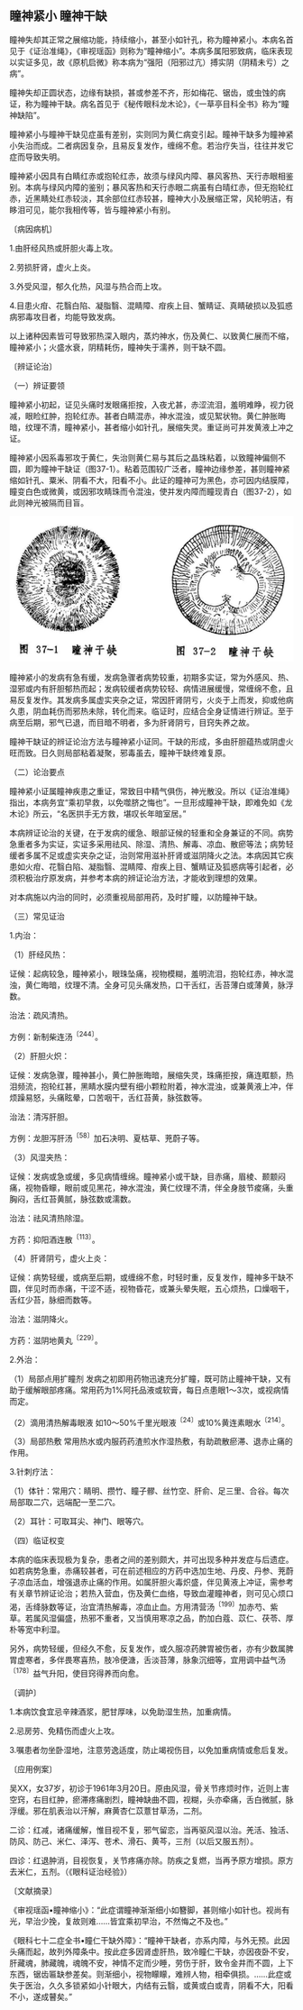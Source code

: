 ## 瞳神紧小 瞳神干缺

瞳神失却其正常之展缩功能，持续缩小，甚至小如针孔，称为瞳神紧小。本病名首见于《证治准绳》，《审视瑶函》则称为“瞳神缩小”。本病多属阳邪致病，临床表现以实证多见，故《原机启微》称本病为“强阳（阳邪过亢）搏实阴（阴精未亏）之病”。

瞳神失却正圆状态，边缘有缺损，甚或参差不齐，形如梅花、锯齿，或虫蚀的病证，称为瞳神干缺。病名首见于《秘传眼科龙木论》，《一草亭目科全书》称为“瞳神缺陷”。

瞳神紧小与瞳神干缺见症虽有差别，实则同为黄仁病变引起。瞳神干缺多为瞳神紧小失治而成。二者病因复杂，且易反复发作，缠绵不愈。若治疗失当，往往并发它症而导致失明。

瞳神紧小因具有白睛红赤或抱轮红赤，故须与绿风内障、暴风客热、天行赤眼相鉴别。本病与绿风内障的鉴别；暴风客热和天行赤眼二病虽有白晴红赤，但无抱轮红赤，近黑睛处红赤较淡，其余部位红赤较甚，瞳神大小及展缩正常，风轮明洁，有眵泪可见，能尔我相传等，皆与瞳神紧小有别。

〔病因病机〕

1.由肝经风热或肝胆火毒上攻。

2.劳损肝肾，虚火上炎。

3.外受风湿，郁久化热，风湿与热合而上攻。

4.目患火疳、花翳白陷、凝脂翳、混睛障、疳疾上目、蟹睛证、真睛破损以及狐惑病邪毒攻目者，均能导致发病。

以上诸种因素皆可导致邪热深入眼内，蒸灼神水，伤及黄仁、以致黄仁展而不缩，瞳神紧小；火盛水衰，阴精耗伤，瞳神失于濡养，则干缺不圆。

〔辨证论治〕

（一）辨证要领

瞳神紧小初起，证见头痛时发眼痛拒按，入夜尤甚，赤涩流泪，羞明难睁，视力锐减，眼睑红肿，抱轮红赤。甚者白睛混赤，神水混浊，或见絮状物。黄仁肿胀晦暗，纹理不清，瞳神紧小，甚者缩小如针孔，展缩失灵。重证尚可并发黄液上冲之证。

瞳神紧小因系毒邪攻于黄仁，失治则黄仁易与其后之晶珠粘着，以致瞳神偏侧不圆，即为瞳神干缺证（图37-1）。粘着范围较广泛者，瞳神边缘参差，甚则瞳神紧缩如针孔、粟米、阴看不大，阳看不小。此证的瞳神可为黑色，亦可因内结膜障，瞳变白色或微黄，或因邪攻睛珠而令混浊，使并发内障而瞳现青白（图37-2），如此则神光被隔而目盲。

![插图](./img/37.jpg)

瞳神紧小的发病有急有缓，发病急骤者病势较重，初期多实证，常为外感风、热、湿邪或内有肝胆郁热而起；发病较缓者病势较轻、病情进展缓慢，常缠绵不愈，且易反复发作。其发病多属虚实夹杂之证，常因肝肾阴亏，火炎于上而发，抑或他病久患，阴血耗伤而邪热未除，转化而来。临证时，应结合全身证情进行辨证。至于病至后期，邪气已退，而目暗不明者，多为肝肾阴亏，目窍失养之故。

瞳神干缺证的辨证论治方法与瞳神紧小证同。干缺的形成，多由肝胆蕴热或阴虚火旺而致。日久则局部粘着凝聚，邪毒虽去，瞳神干缺终难复原。

（二）论治要点

瞳神紧小证属瞳神疾患之重证，常致目中精气俱伤，神光散没。所以《证治准绳》指出，本病务宜“乘初早救，以免噬脐之悔也”。一旦形成瞳神干缺，即难免如《龙木论》所云，“名医拱手无方救，堪叹长年暗室居。”

本病辨证论治的关键，在于发病的缓急、眼部证候的轻重和全身兼证的不同。病势急重者多为实证，实证多采用祛风、除湿、清热、解毒、凉血、散瘀等法；病势轻缓者多属不足或虚实夹杂之证，治则常用滋补肝肾或滋阴降火之法。本病因其它疾患如火疳、花翳白陷、凝脂翳、混睛障、疳疾上目、蟹睛证及狐惑病等引起者，必须积极治疗原发病，并参考本病的辨证论治方法，才能收到理想的效果。

对本病施以内治的同时，必须重视局部用药，及时扩瞳，以防瞳神干缺。

（三）常见证治

1.内治：

（1）肝经风热：

证候：起病较急，瞳神紧小，眼珠坠痛，视物模糊，羞明流泪，抱轮红赤，神水混浊，黄仁晦暗，纹理不清。全身可见头痛发热，口干舌红，舌苔薄白或薄黄，脉浮数。

治法：疏风清热。

方例：新制柴连汤<sup>〔244〕</sup>。

（2）肝胆火炽：

证候：发病急骤，瞳神甚小，黄仁肿胀晦暗，展缩失灵，珠痛拒按，痛连眶额，热泪频流，抱轮红甚，黑睛水膜内壁有细小颗粒附着，神水混浊，或兼黄液上冲，伴烦躁易怒，头痛眩晕，口苦咽干，舌红苔黄，脉弦数等。

治法：清泻肝胆。

方例：龙胆泻肝汤<sup>〔58〕</sup>加石决明、夏枯草、茺蔚子等。

（3）风湿夹热：

证候：发病或急或缓，多见病情缠绵。瞳神紧小或干缺，目赤痛，眉棱、颞颥闷痛，视物昏矇，眼前或见黑花，神水混浊，黄仁纹理不清，伴全身肢节痠痛，头重胸闷，舌红苔黄腻，脉弦数或濡数。

治法：祛风清热除湿。

方药：抑阳酒连散<sup>〔113〕</sup>。

（4）肝肾阴亏，虚火上炎：

证候：病势轻缓，或病至后期，或缠绵不愈，时轻时重，反复发作，瞳神多干缺不圆，伴见时而赤痛，干涩不适，视物昏花，或兼头晕失眠，五心烦热，口燥咽干，舌红少苔，脉细而数等。

治法：滋阴降火。

方药：滋阴地黄丸<sup>〔229〕</sup>。

2.外治：

（1）局部点用扩瞳剂 发病之初即用药物迅速充分扩瞳，既可防止瞳神干缺，又有助于缓解眼部疼痛。常用药为1%阿托品液或软膏，每日点患眼1〜3次，或视病情而定。

（2）滴用清热解毒眼液 如10〜50%千里光眼液<sup>〔24〕</sup>或10%黄连素眼水<sup>〔214〕</sup>。

（3）局部热敷 常用热水或内服药药渣煎水作湿热敷，有助疏散瘀滞、退赤止痛的作用。

3.针刺疗法：

（1）体针：常用穴：睛明、攒竹、瞳子髎、丝竹空、肝俞、足三里、合谷。每次局部取二穴，远端配一至二穴。

（2）耳针：可取耳尖、神门、眼等穴。

（四）临证权变

本病的临床表现极为复杂，患者之间的差别颇大，并可出现多种并发症与后遗症。如若病势急重，赤痛较甚者，可在前述相应的方药中选加生地、丹皮、丹参、茺蔚子凉血活血，增强退赤止痛的作用。如属肝胆火毒炽盛，伴见黄液上冲证，需参考有关章节辨证论治；若热入营血，伤及黄仁血络，导致血灌瞳神者，则可见心烦口渴，舌绛脉数等证，治宜清热解毒，凉血止血。方用清营汤<sup>〔199〕</sup>加赤芍、紫草。若属风湿偏盛，热邪不重者，又当慎用寒凉之品，酌加白蔻、苡仁、茯苓、厚朴等宽中利湿。

另外，病势轻缓，但经久不愈，反复发作，或久服凉药脾胃被伤者，亦有少数属脾胃虚寒者，多伴畏寒喜热，肢冷便溏，舌淡苔薄，脉象沉细等，宜用调中益气汤<sup>〔178〕</sup>益气升阳，使目窍得养而向愈。

〔调护〕

1.本病饮食宜忌辛辣酒浆，肥甘厚味，以免助湿生热，加重病情。

2.忌房劳、免精伤而虚火上攻。

3.嘱患者勿坐卧湿地，注意劳逸适度，防止竭视伤目，以免加重病情或愈后复发。

〔应用例案〕

吴XX，女37岁，初诊于1961年3月20日。原由风湿，骨关节疼烦时作，近则上害空窍，右目红肿，瘀滞疼痛剧烈，瞳神缺曲不圆，视糊，头亦牵痛，舌白微腻，脉浮缓。邪在肌表治以汗解，麻黄杏仁苡薏甘草汤，二剂。

二诊：红减，诸痛缓解，惟目视不复，邪气留恋，当再驱风湿以治。羌活、独活、防风、防己、米仁、泽泻、苍术、滑石、黄芩，三剂（以后又服五剂）。

四诊：红退肿消，目视恢复，关节疼痛亦除。防疾之复燃，当再予原方增损。原方去米仁，五剂。（《眼科证治经验》）

〔文献摘录〕

《审视瑶函•瞳神缩小》：“此症谓瞳神渐渐细小如簪脚，甚则缩小如针也。视尚有光，早治少挽，复故则难……皆宜乘初早治，不然悔之不及也。”

《眼科七十二症全书•瞳仁干缺外障》：“瞳神干缺者，亦系内障，与外无预。此因头痛而起，故列外障条中。按此症多因肾虚肝热，致冷瞳仁干缺，亦因夜卧不安，肝藏魂，肺藏魄，魂魄不安，神情不定而少睡，劳伤于肝，致令金井而不圆，上下东西，锯齿匾缺参差矣。则渐细小，视物矇矇，难辨人物，相牵俱损。……此症或失于医治，久久多锁紧如小针眼大，内结有云翳，或黄或白或青，阴看不大，阳看不小，遂成瞽矣。”
